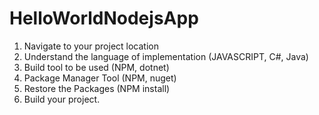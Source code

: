 # HelloWorldNodejsApp

1. Navigate to your project location
2. Understand the language of implementation (JAVASCRIPT, C#, Java)
3. Build tool to be used (NPM, dotnet)
4. Package Manager Tool (NPM, nuget)
5. Restore the Packages (NPM install)
6. Build your project.
